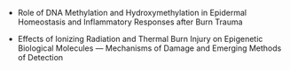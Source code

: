 * Role of DNA Methylation and Hydroxymethylation in Epidermal Homeostasis and Inflammatory Responses after Burn Trauma

* Effects of Ionizing Radiation and Thermal Burn Injury on Epigenetic Biological Molecules  — Mechanisms of Damage and Emerging Methods of Detection
